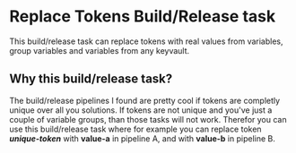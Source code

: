 # Replace Tokens Build/Release task
This build/release task can replace tokens with real values from variables, group variables and variables from any keyvault.

## Why this build/release task?
The build/release pipelines I found are pretty cool if tokens are completly unique over all you solutions. 
If tokens are not unique and you've just a couple of variable groups, than those tasks will not work.
Therefor you can use this build/release task where for example you can replace token **_unique-token_** with **value-a** in pipeline A, and with **value-b** in pipeline B.
